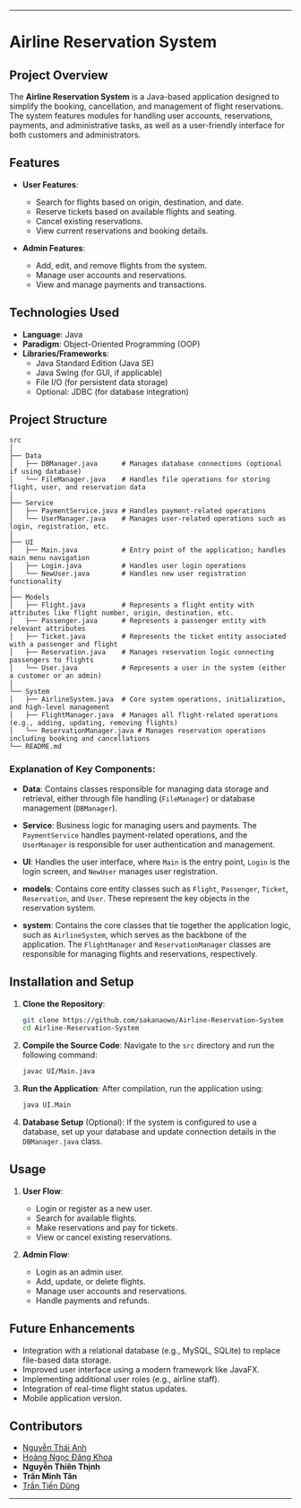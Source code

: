 
---

# Airline Reservation System

## Project Overview

The **Airline Reservation System** is a Java-based application designed to simplify the booking, cancellation, and management of flight reservations. The system features modules for handling user accounts, reservations, payments, and administrative tasks, as well as a user-friendly interface for both customers and administrators.

## Features

- **User Features**:
    - Search for flights based on origin, destination, and date.
    - Reserve tickets based on available flights and seating.
    - Cancel existing reservations.
    - View current reservations and booking details.

- **Admin Features**:
    - Add, edit, and remove flights from the system.
    - Manage user accounts and reservations.
    - View and manage payments and transactions.

## Technologies Used

- **Language**: Java
- **Paradigm**: Object-Oriented Programming (OOP)
- **Libraries/Frameworks**:
    - Java Standard Edition (Java SE)
    - Java Swing (for GUI, if applicable)
    - File I/O (for persistent data storage)
    - Optional: JDBC (for database integration)

## Project Structure

```
src
│
├── Data
│   ├── DBManager.java      # Manages database connections (optional if using database)
│   └── FileManager.java    # Handles file operations for storing flight, user, and reservation data
│
├── Service
│   ├── PaymentService.java # Handles payment-related operations
│   └── UserManager.java    # Manages user-related operations such as login, registration, etc.
│
├── UI
│   ├── Main.java           # Entry point of the application; handles main menu navigation
│   ├── Login.java          # Handles user login operations
│   └── NewUser.java        # Handles new user registration functionality
│
├── Models
│   ├── Flight.java         # Represents a flight entity with attributes like flight number, origin, destination, etc.
│   ├── Passenger.java      # Represents a passenger entity with relevant attributes
│   ├── Ticket.java         # Represents the ticket entity associated with a passenger and flight
│   ├── Reservation.java    # Manages reservation logic connecting passengers to flights
│   └── User.java           # Represents a user in the system (either a customer or an admin)
│
└── System
│   ├── AirlineSystem.java  # Core system operations, initialization, and high-level management
│   ├── FlightManager.java  # Manages all flight-related operations (e.g., adding, updating, removing flights)
│   └── ReservationManager.java # Manages reservation operations including booking and cancellations
└── README.md
```

### Explanation of Key Components:

- **Data**: Contains classes responsible for managing data storage and retrieval, either through file handling (`FileManager`) or database management (`DBManager`).

- **Service**: Business logic for managing users and payments. The `PaymentService` handles payment-related operations, and the `UserManager` is responsible for user authentication and management.

- **UI**: Handles the user interface, where `Main` is the entry point, `Login` is the login screen, and `NewUser` manages user registration.

- **models**: Contains core entity classes such as `Flight`, `Passenger`, `Ticket`, `Reservation`, and `User`. These represent the key objects in the reservation system.

- **system**: Contains the core classes that tie together the application logic, such as `AirlineSystem`, which serves as the backbone of the application. The `FlightManager` and `ReservationManager` classes are responsible for managing flights and reservations, respectively.

## Installation and Setup

1. **Clone the Repository**:
   ```bash
   git clone https://github.com/sakanaowo/Airline-Reservation-System
   cd Airline-Reservation-System
   ```

2. **Compile the Source Code**:
   Navigate to the `src` directory and run the following command:
   ```bash
   javac UI/Main.java
   ```

3. **Run the Application**:
   After compilation, run the application using:
   ```bash
   java UI.Main
   ```

4. **Database Setup** (Optional):
   If the system is configured to use a database, set up your database and update connection details in the `DBManager.java` class.

## Usage

1. **User Flow**:
    - Login or register as a new user.
    - Search for available flights.
    - Make reservations and pay for tickets.
    - View or cancel existing reservations.

2. **Admin Flow**:
    - Login as an admin user.
    - Add, update, or delete flights.
    - Manage user accounts and reservations.
    - Handle payments and refunds.

## Future Enhancements

- Integration with a relational database (e.g., MySQL, SQLite) to replace file-based data storage.
- Improved user interface using a modern framework like JavaFX.
- Implementing additional user roles (e.g., airline staff).
- Integration of real-time flight status updates.
- Mobile application version.

## Contributors

- [Nguyễn Thái Anh](https://github.com/sakanaowo)
- [Hoàng Ngọc Đăng Khoa](https://github.com/Solozyyy)
- **Nguyễn Thiên Thịnh**
- **Trần Minh Tân**
- [Trần Tiến Dũng](https://github.com/DungHieu2319)
---
